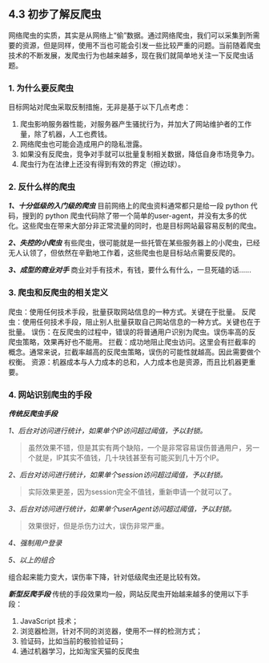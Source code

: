 ## 4.3 初步了解反爬虫

网络爬虫的实质，其实是从网络上“偷”数据。通过网络爬虫，我们可以采集到所需要的资源，但是同样，使用不当也可能会引发一些比较严重的问题。当前随着爬虫技术的不断发展，发爬虫行为也越来越多，现在我们就简单地关注一下反爬虫话题。

### 1. 为什么要反爬虫
目标网站对爬虫采取反制措施，无非是基于以下几点考虑：

 1. 爬虫影响服务器性能，对服务器产生骚扰行为，并加大了网站维护者的工作量，除了机器，人工也费钱。
 2. 网络爬虫也可能会造成用户的隐私泄露。
 3. 如果没有反爬虫，竞争对手就可以批量复制相关数据，降低自身市场竞争力。
 4. 爬虫行为在法律上还没有得到有效的界定（擦边球）。

### 2. 反什么样的爬虫
***1、十分低级的入门级的爬虫***
目前网络上的爬虫资料通常都只是给一段 python 代码，搜到的 python 爬虫代码除了带一个简单的user-agent，并没有太多的优化。这些爬虫在带来大部分非正常流量的同时，也是目标网站最容易反制的爬虫。

***2、失控的小爬虫***
有些爬虫，很可能就是一些托管在某些服务器上的小爬虫，已经无人认领了，但依然在辛勤地工作着，这些爬虫也是目标站点需要反爬的。

***3、成型的商业对手***
商业对手有技术，有钱，要什么有什么，一旦死磕的话......

### 3. 爬虫和反爬虫的相关定义
爬虫：使用任何技术手段，批量获取网站信息的一种方式。关键在于批量。
反爬虫：使用任何技术手段，阻止别人批量获取自己网站信息的一种方式。关键也在于批量。
误伤：在反爬虫的过程中，错误的将普通用户识别为爬虫。误伤率高的反爬虫策略，效果再好也不能用。
拦截：成功地阻止爬虫访问。这里会有拦截率的概念。通常来说，拦截率越高的反爬虫策略，误伤的可能性就越高。因此需要做个权衡。
资源：机器成本与人力成本的总和，人力成本也是资源，而且比机器更重要。

### 4. 网站识别爬虫的手段

***传统反爬虫手段***

*1、后台对访问进行统计，如果单个IP访问超过阈值，予以封锁。*

>虽然效果不错，但是其实有两个缺陷，一个是非常容易误伤普通用户，另一个就是，IP其实不值钱，几十块钱甚至有可能买到几十万个IP。

*2、后台对访问进行统计，如果单个session访问超过阈值，予以封锁。*

>实际效果更差，因为session完全不值钱，重新申请一个就可以了。

*3、后台对访问进行统计，如果单个userAgent访问超过阈值，予以封锁。*

>效果很好，但是杀伤力过大，误伤非常严重。

*4、强制用户登录*

*5、以上的组合*

组合起来能力变大，误伤率下降，针对低级爬虫还是比较有效。

***新型反爬手段***
传统的手段效果均一般，网站反爬虫开始越来越多的使用以下手段：

 1. JavaScript 技术；
 2. 浏览器检测，针对不同的浏览器，使用不一样的检测方式；
 3. 验证码，比如当前的极验验证码；
 4. 通过机器学习，比如淘宝天猫的反爬虫